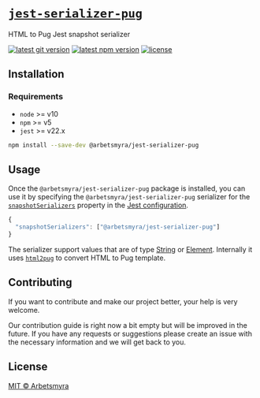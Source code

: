 # [`jest-serializer-pug`](https://github.com/arbetsmyra/jest-serializer-pug)

HTML to Pug Jest snapshot serializer

[![latest git version](https://img.shields.io/github/v/tag/arbetsmyra/jest-serializer-pug?label=version)](https://github.com/arbetsmyra/jest-serializer-pug)
[![latest npm version](https://img.shields.io/npm/v/@arbetsmyra/jest-serializer-pug)](https://www.npmjs.com/package/@arbetsmyra/jest-serializer-pug)
[![license](https://img.shields.io/github/license/arbetsmyra/jest-serializer-pug)](https://github.com/arbetsmyra/jest-serializer-pug/blob/master/LICENSE)

## Installation

### Requirements

- `node` >= v10
- `npm` >= v5
- `jest` >= v22.x

```bash
npm install --save-dev @arbetsmyra/jest-serializer-pug
```

## Usage

Once the `@arbetsmyra/jest-serializer-pug` package is installed, you can use it by specifying the `@arbetsmyra/jest-serializer-pug` serializer for the [`snapshotSerializers`](https://jestjs.io/docs/en/configuration#snapshotserializers-arraystring) property in the [Jest configuration](https://jestjs.io/docs/en/configuration).

```js
{
  "snapshotSerializers": ["@arbetsmyra/jest-serializer-pug"]
}
```

The serializer support values that are of type [String](https://developer.mozilla.org/en-US/docs/Web/JavaScript/Reference/Global_Objects/String) or [Element](https://developer.mozilla.org/en-US/docs/Web/API/Element). Internally it uses [`html2pug`](https://github.com/izolate/html2pug) to convert HTML to Pug template.

## Contributing

If you want to contribute and make our project better, your help is very welcome.

Our contribution guide is right now a bit empty but will be improved in the future. If you have any requests or suggestions please create an issue with the necessary information and we will get back to you.

## License

[MIT © Arbetsmyra](https://choosealicense.com/licenses/mit/)
